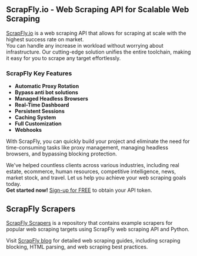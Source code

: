 ## ScrapFly.io - Web Scraping API for Scalable Web Scraping
[ScrapFly.io](https://scrapfly.io/) is a web scraping API that allows for scraping at scale with the highest success rate on market.  
You can handle any increase in workload without worrying about infrastructure. Our cutting-edge solution unifies the entire toolchain, making it easy for you to scrape any target effortlessly.  

### ScrapFly Key Features
- **Automatic Proxy Rotation**
- **Bypass anti bot solutions**
- **Managed Headless Browsers**
- **Real-Time Dashboard**
- **Persistent Sessions**
- **Caching System**
- **Full Customization**
- **Webhooks**

With ScrapFly, you can quickly build your project and eliminate the need for time-consuming tasks like proxy management, managing headless browsers, and bypassing blocking protection.



We've helped countless clients across various industries, including real estate, ecommerce, human resources, competitive intelligence, news, market stock, and travel. Let us help you achieve your web scraping goals today.  
**Get started now!** [Sign-up for FREE](https://scrapfly.io/register) to obtain your API token.

## ScrapFly Scrapers
[ScrapFly Scrapers](https://github.com/scrapfly/scrapfly-scrapers) is a repository that contains example scrapers for popular web scraping targets using ScrapFly web scraping API and Python.


Visit [ScrapFly blog](https://scrapfly.io/blog) for detailed web scraping guides, including scraping blocking, HTML parsing, and web scraping best practices.